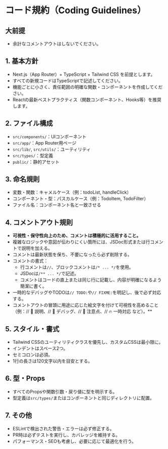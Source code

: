 # コード規約（Coding Guidelines）

## 大前提
- 余計なコメントアウトはしないでください。

## 1. 基本方針
- Next.js（App Router）+ TypeScript + Tailwind CSS を前提とします。
- すべての新規コードはTypeScriptで記述してください。
- 機能ごとに小さく、責任範囲の明確な関数・コンポーネントを作成してください。
- Reactの最新ベストプラクティス（関数コンポーネント、Hooks等）を推奨します。

## 2. ファイル構成
- `src/components/`：UIコンポーネント
- `src/app/`：App Router用ページ
- `src/lib/`, `src/utils/`：ユーティリティ
- `src/types/`：型定義
- `public/`：静的アセット

## 3. 命名規則
- 変数・関数：キャメルケース（例：todoList, handleClick）
- コンポーネント・型：パスカルケース（例：TodoItem, TodoFilter）
- ファイル名：コンポーネント名と一致させる

## 4. コメントアウト規則
- **可視性・保守性向上のため、コメントは積極的に活用すること。**
- 複雑なロジックや意図が伝わりにくい箇所には、JSDoc形式または行コメントで説明を加える。
- コメントは最新状態を保ち、不要になったら必ず削除する。
- コメントの書式：
  - 行コメントは`//`、ブロックコメントは`/* ... */`を使用。
  - JSDocは`/** ... */`で記述。
  - コメントはコードの直上または同じ行に記載し、内容が明確になるよう簡潔に書く。
- 一時的なデバッグやTODOは`// TODO:`や`// FIXME:`を明記し、後で必ず対応する。
- コメントアウトの冒頭に用途に応じた絵文字を付けて可視性を高めること（例：// 📝 説明、// 🐞 デバッグ、// 🚩 注意点、// 🔥 一時対応 など）。**

## 5. スタイル・書式
- Tailwind CSSのユーティリティクラスを優先し、カスタムCSSは最小限に。
- インデントはスペース2つ。
- セミコロンは必須。
- 1行の長さは120文字以内を目安とする。

## 6. 型・Props
- すべてのPropsや関数引数・戻り値に型を明示する。
- 型定義は`src/types/`またはコンポーネントと同じディレクトリに配置。

## 7. その他
- ESLintで検出された警告・エラーは必ず修正する。
- PR時は必ずテストを実行し、カバレッジを維持する。
- パフォーマンス・SEOも考慮し、必要に応じて最適化を行う。
